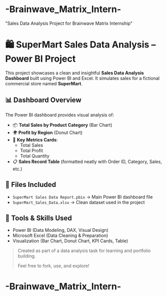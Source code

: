 # -Brainwave_Matrix_Intern-
"Sales Data Analysis Project for Brainwave Matrix Internship"

# 🛍️ SuperMart Sales Data Analysis – Power BI Project

This project showcases a clean and insightful **Sales Data Analysis Dashboard** built using Power BI and Excel. It simulates sales for a fictional commercial store named **SuperMart**.

## 📊 Dashboard Overview

The Power BI dashboard provides visual analysis of:
- 📦 **Total Sales by Product Category** (Bar Chart)
- 🌍 **Profit by Region** (Donut Chart)
- 🔢 **Key Metrics Cards**:
  - Total Sales
  - Total Profit
  - Total Quantity
- 📋 **Sales Record Table** (formatted neatly with Order ID, Category, Sales, etc.)

## 📁 Files Included
- `SuperMart Sales Data Report.pbix` → Main Power BI dashboard file
- `SuperMart_Sales_Data.xlsx` → Clean dataset used in the project


## 🧠 Tools & Skills Used
- Power BI (Data Modeling, DAX, Visual Design)
- Microsoft Excel (Data Cleaning & Preparation)
- Visualization (Bar Chart, Donut Chart, KPI Cards, Table)



> Created as part of a data analysis task for learning and portfolio building.
>  
> Feel free to fork, use, and explore!

# -Brainwave_Matrix_Intern-
